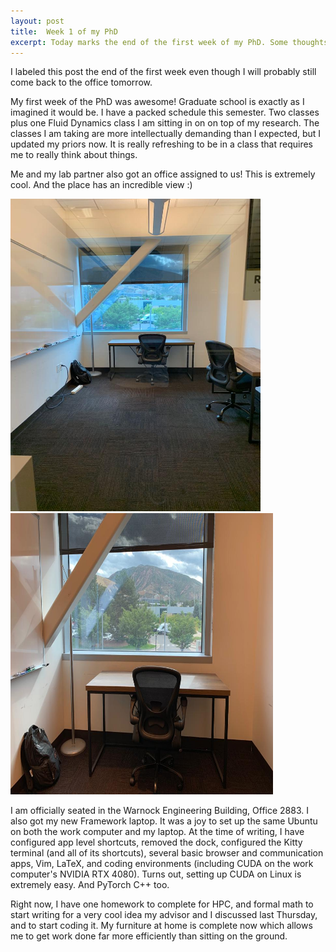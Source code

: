 ```yaml
---
layout: post
title:  Week 1 of my PhD
excerpt: Today marks the end of the first week of my PhD. Some thoughts.
---
```


I labeled this post the end of the first week even though I will probably still come back to the office tomorrow.

My first week of the PhD was awesome! Graduate school is exactly as I imagined it would be. I have a packed schedule this semester. Two classes plus one Fluid Dynamics class I am sitting in on on top of my research. The classes I am taking are more intellectually demanding than I expected, but I updated my priors now. It is really refreshing to be in a class that requires me to really think about things.

Me and my lab partner also got an office assigned to us! This is extremely cool. And the place has an incredible view :)

<img src="../assets/img/office.jpeg" alt="office" width="400" height="500"/>
<img src="../assets/img/office_closeup.jpeg" alt="office_closeup" width="420" height="450"/>


I am officially seated in the Warnock Engineering Building, Office 2883. I also got my new Framework laptop. It was a joy to set up the same Ubuntu on both the work computer and my laptop. At the time of writing, I have configured app level shortcuts, removed the dock, configured the Kitty terminal (and all of its shortcuts), several basic browser and communication apps, Vim, LaTeX, and coding environments (including CUDA on the work computer's NVIDIA RTX 4080). Turns out, setting up CUDA on Linux is extremely easy. And PyTorch C++ too.

Right now, I have one homework to complete for HPC, and formal math to start writing for a very cool idea my advisor and I discussed last Thursday, and to start coding it. My furniture at home is complete now which allows me to get work done far more efficiently than sitting on the ground.
